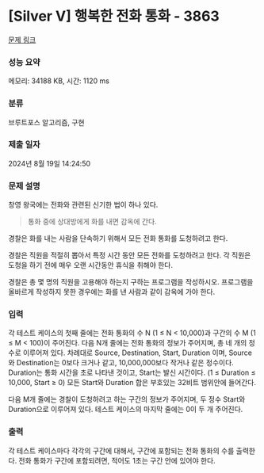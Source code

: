 # [Silver V] 행복한 전화 통화 - 3863 

[문제 링크](https://www.acmicpc.net/problem/3863) 

### 성능 요약

메모리: 34188 KB, 시간: 1120 ms

### 분류

브루트포스 알고리즘, 구현

### 제출 일자

2024년 8월 19일 14:24:50

### 문제 설명

<p>창영 왕국에는 전화와 관련된 신기한 법이 하나 있다.</p>

<blockquote>통화 중에 상대방에게 화를 내면 감옥에 간다.</blockquote>

<p>경찰은 화를 내는 사람을 단속하기 위해서 모든 전화 통화를 도청하려고 한다.</p>

<p>경찰은 직원을 적절히 뽑아서 특정 시간 동안 모든 전화를 도청하려고 한다. 각 직원은 도청을 하기 전에 매우 오랜 시간동안 휴식을 취해야 한다.</p>

<p>경찰은 총 몇 명의 직원을 고용해야 하는지 구하는 프로그램을 작성하시오. 프로그램을 올바르게 작성하지 못한 경우에는 화를 낸 사람과 같이 감옥에 가야 한다.</p>

### 입력 

 <p>각 테스트 케이스의 첫째 줄에는 전화 통화의 수 N (1 ≤ N < 10,000)과 구간의 수 M (1 ≤ M < 100)이 주어진다. 다음 N개 줄에는 전화 통화의 정보가 주어지며, 총 네 개의 정수로 이루어져 있다. 차례대로 Source, Destination, Start, Duration 이며, Source와 Destination는 0보다 크거나 같고, 10,000,000보다 작거나 같은 정수이다. Duration는 통화 시간을 초로 나타낸 것이고, Start는 발신 시간이다. (1 ≤ Duration ≤ 10,000, Start ≥ 0) 모든 Start와 Duration 합은 부호있는 32비트 범위안에 들어간다.</p>

<p>다음 M개 줄에는 경찰이 도청하려고 하는 구간의 정보가 주어지며, 두 정수 Start와 Duration으로 이루어져 있다. 테스트 케이스의 마지막 줄에는 0이 두 개 주어진다.</p>

### 출력 

 <p>각 테스트 케이스마다 각각의 구간에 대해서, 구간에 포함되는 전화 통화의 수를 출력한다. 전화 통화가 구간에 포함되려면, 적어도 1초는 구간 안에 있어야 한다.</p>

